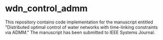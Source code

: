 # wdn_control_admm
This repository contains code implementation for the manuscript entitled "Distributed optimal control of water networks with time-linking constraints via ADMM." The manuscript has been submitted to IEEE Systems Journal.
